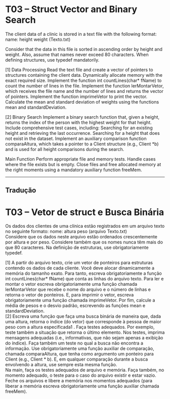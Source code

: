 # T03 – Struct Vector and Binary Search
The client data of a clinic is stored in a text file with the following format:
name: height weight (Texto.txt)

Consider that the data in this file is sorted in ascending order by height and weight. Also, assume that names never exceed 80 characters. When defining structures, use typedef mandatorily.

[1] Data Processing
Read the text file and create a vector of pointers to structures containing the client data.
Dynamically allocate memory with the exact required size.
Implement the function int countLines(char* fName) to count the number of lines in the file.
Implement the function lerMontarVetor, which receives the file name and the number of lines and returns the vector of pointers.
Implement the function imprimeVetor to print the vector.
Calculate the mean and standard deviation of weights using the functions mean and standardDeviation.

[2] Binary Search
Implement a binary search function that, given a height, returns the index of the person with the highest weight for that height.
Include comprehensive test cases, including:
Searching for an existing height and retrieving the last occurrence.
Searching for a height that does not exist in the dataset.
Implement an auxiliary comparison function comparaAltura, which takes a pointer to a Client structure (e.g., Client *b) and is used for all height comparisons during the search.

Main Function
Perform appropriate file and memory tests.
Handle cases where the file exists but is empty.
Close files and free allocated memory at the right moments using a mandatory auxiliary function freeMem.
***********
## Tradução
# T03 – Vetor de struct e Busca Binária
Os dados dos clientes de uma clínica estão registrados em um arquivo texto no seguinte formato: nome:
altura peso (arquivo Texto.txt)  
Considere que os dados neste arquivo estão ordenados crescentemente por altura e por peso. Considere também 
que os nomes nunca têm mais do que 80 caracteres. Na definição de estruturas, use obrigatoriamente typedef.  

[1] A partir do arquivo texto, crie um vetor de ponteiros para estruturas contendo os dados de cada cliente. Você deve alocar dinamicamente a memória do tamanho exato. Para tanto, escreva 
obrigatoriamente a função int countLines(char* fName) que conta as linhas do arquivo texto. Para ler e montar o 
vetor escreva obrigatoriamente uma função chamada lerMontarVetor que recebe o nome do arquivo e o número de 
linhas e retorna o vetor de ponteiros. E, para imprimir o vetor, escreva obrigatoriamente uma função chamada 
imprimeVetor. Por fim, calcule a média de pesos e o desvio padrão, escrevendo as funções mean
e standardDeviation.  
[2] Escreva uma função que faça uma busca binária de maneira que, dada uma altura, retorna o índice (do vetor) 
que corresponde à pessoa de maior peso com a altura especificada1
. Faça testes adequados. Por exemplo, teste também a situação que 
retorna o último elemento. Nos testes, imprima 
mensagens adequadas (i.e., informativas, que não sejam apenas a exibição do índice). Faça também um teste no 
qual a busca não encontra a informação. Use obrigatoriamente uma função auxiliar de comparação, chamada 
comparaAltura, que tenha como argumento um ponteiro para Client (e.g., Client * b). E, em qualquer comparação 
durante a busca envolvendo a altura, use sempre esta mesma função.  
Na main, faça os testes adequados de arquivo e memória. Faça também, no momento adequado, o teste para o 
caso do arquivo existir e estar vazio. Feche os arquivos e libere a memória nos momentos adequados (para liberar 
a memória escreva obrigatoriamente uma função auxiliar chamada freeMem).
